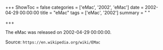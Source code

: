 +++
ShowToc = false
categories = ['eMac', '2002', 'eMac']
date = 2002-04-29 00:00:00
title = "eMac"
tags = ['eMac', '2002']
summary = " "

+++

The eMac was released on 2002-04-29 00:00:00.

Source: `https://en.wikipedia.org/wiki/EMac`
